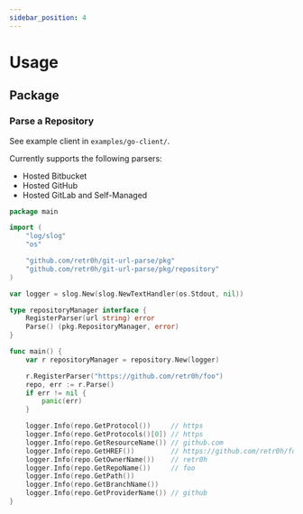 ```yaml
---
sidebar_position: 4
---
```


# Usage

## Package

### Parse a Repository

See example client in `examples/go-client/`.

Currently supports the following parsers:

- Hosted Bitbucket
- Hosted GitHub
- Hosted GitLab and Self-Managed

```go
package main

import (
	"log/slog"
	"os"

	"github.com/retr0h/git-url-parse/pkg"
	"github.com/retr0h/git-url-parse/pkg/repository"
)

var logger = slog.New(slog.NewTextHandler(os.Stdout, nil))

type repositoryManager interface {
	RegisterParser(url string) error
	Parse() (pkg.RepositoryManager, error)
}

func main() {
	var r repositoryManager = repository.New(logger)

	r.RegisterParser("https://github.com/retr0h/foo")
	repo, err := r.Parse()
	if err != nil {
		panic(err)
	}

	logger.Info(repo.GetProtocol())     // https
	logger.Info(repo.GetProtocols()[0]) // https
	logger.Info(repo.GetResourceName()) // github.com
	logger.Info(repo.GetHREF())         // https://github.com/retr0h/foo
	logger.Info(repo.GetOwnerName())    // retr0h
	logger.Info(repo.GetRepoName())     // foo
	logger.Info(repo.GetPath())
	logger.Info(repo.GetBranchName())
	logger.Info(repo.GetProviderName()) // github
}
```
